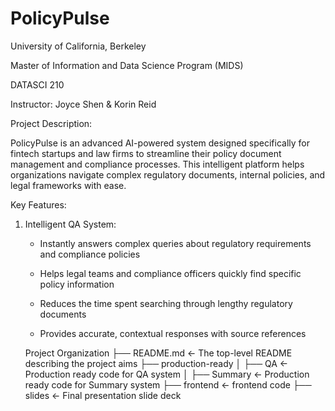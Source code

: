 # PolicyPulse

University of California, Berkeley

Master of Information and Data Science Program (MIDS)

DATASCI 210 

Instructor: Joyce Shen & Korin Reid

Project Description:

PolicyPulse is an advanced AI-powered system designed specifically for fintech startups and law firms to streamline their policy document management and compliance processes. This intelligent platform helps organizations navigate complex regulatory documents, internal policies, and legal frameworks with ease.

Key Features:
1. Intelligent QA System:
   * Instantly answers complex queries about regulatory requirements and compliance policies
       
   * Helps legal teams and compliance officers quickly find specific policy information
  
   * Reduces the time spent searching through lengthy regulatory documents
  
   * Provides accurate, contextual responses with source references
       

       



    Project Organization
    ├── README.md          <- The top-level README describing the project aims
    ├── production-ready
    │   ├── QA       <- Production ready code for QA system 
    │   ├── Summary  <- Production ready code for Summary system
        ├── frontend <- frontend code 
        ├── slides   <- Final presentation slide deck
